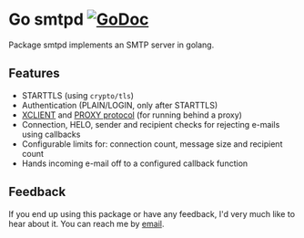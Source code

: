 Go smtpd [![GoDoc](https://godoc.org/github.com/chrj/smtpd?status.png)](https://godoc.org/github.com/chrj/smtpd)
========

Package smtpd implements an SMTP server in golang.

Features
--------

* STARTTLS (using `crypto/tls`)
* Authentication (PLAIN/LOGIN, only after STARTTLS)
* [XCLIENT](http://www.postfix.org/XCLIENT_README.html) and [PROXY protocol](https://www.haproxy.org/download/1.8/doc/proxy-protocol.txt) (for running behind a proxy)
* Connection, HELO, sender and recipient checks for rejecting e-mails using callbacks
* Configurable limits for: connection count, message size and recipient count
* Hands incoming e-mail off to a configured callback function

Feedback
--------

If you end up using this package or have any feedback, I'd very much like to hear about it. You can reach me by [email](mailto:christian@technobabble.dk).
